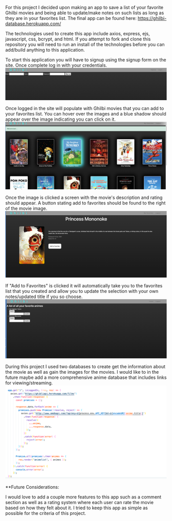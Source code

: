 For this project I decided upon making an app to save a list of your favorite Ghilbi movies and being able to update/make notes on such lists as long as they are in your favorites list.
The final app can be found here:
https://ghilbi-database.herokuapp.com/

The technologies used to create this app include axios, express, ejs, javascript, css, bcrypt, and html. If you attempt to fork and clone this repository you will need to run an install of the technologies before you can add/build anything to this application.

To start this application you will have to signup using the signup form on the site. Once complete log in with your credentials.
<img src="https://github.com/ariellekatherine92/animedatabase/blob/main/images/image1.png?raw=true">

Once logged in the site will populate with Ghilbi movies that you can add to your favorites list. You can hover over the images and a blue shadow should appear over the image indicating you can click on it.
<img src="https://github.com/ariellekatherine92/animedatabase/blob/main/images/image3.png?raw=true">

Once the image is clicked a screen with the movie's description and rating should appear. A button stating add to favorites should be found to the right of the movie image. 
<img src="https://github.com/ariellekatherine92/animedatabase/blob/main/images/image4.png?raw=true">

If "Add to Favorites" is clicked it will automatically take you to the favorites list that you created and allow you to update the selection with your own notes/updated title if you so choose.
<img src="https://github.com/ariellekatherine92/animedatabase/blob/main/images/image5.png?raw=true">

During this project I used two databases to create get the information about the movie as well as gain the images for the movies. I would like to in the future maybe add a more comprehensive anime database that includes links for viewing/streaming.
<img src="https://github.com/ariellekatherine92/animedatabase/blob/main/images/image6.png?raw=true">

**Future Considerations:

I would love to add a couple more features to this app such as a comment section as well as a rating system where each user can rate the movie based on how they felt about it. I tried to keep this app as simple as possible for the criteria of this project.